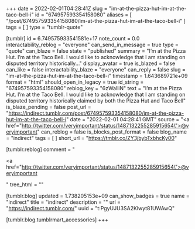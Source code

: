 +++
date = 2022-02-01T04:28:41Z
slug = "im-at-the-pizza-hut-im-at-the-taco-bell-i"
id = "674957593354158080"
aliases = [ "/post/674957593354158080/im-at-the-pizza-hut-im-at-the-taco-bell-i" ]
tags = [ ]
type = "tumblr-quote"

[tumblr]
id = 6.749575933541581e+17
note_count = 0.0
interactability_reblog = "everyone"
can_send_in_message = true
type = "quote"
can_blaze = false
state = "published"
summary = "I’m at the Pizza Hut. I’m at the Taco Bell. I would like to acknowledge that I am standing on disputed territory historically..."
display_avatar = true
is_blazed = false
can_like = false
interactability_blaze = "everyone"
can_reply = false
slug = "im-at-the-pizza-hut-im-at-the-taco-bell-i"
timestamp = 1.643689721e+09
format = "html"
should_open_in_legacy = true
id_string = "674957593354158080"
reblog_key = "6zWalliN"
text = "I&rsquo;m at the Pizza Hut. I&rsquo;m at the Taco Bell. I would like to acknowledge that I am standing on disputed territory historically claimed by both the Pizza Hut and Taco Bell"
is_blaze_pending = false
post_url = "https://indirect.tumblr.com/post/674957593354158080/im-at-the-pizza-hut-im-at-the-taco-bell-i"
date = "2022-02-01 04:28:41 GMT"
source = "<a href=\"http://twitter.com/veryimportant/status/1487132255285915654\">@veryimportant</a>"
can_reblog = false
is_blocks_post_format = false
blog_name = "indirect"
tags = [ ]
short_url = "https://tmblr.co/ZY3jbybTxbhcKy00"

[tumblr.reblog]
comment = "<p><a href=\"http://twitter.com/veryimportant/status/1487132255285915654\">@veryimportant</a></p>"
tree_html = ""

[tumblr.blog]
updated = 1.738205153e+09
can_show_badges = true
name = "indirect"
title = "indirect"
description = ""
url = "https://indirect.tumblr.com/"
uuid = "t:PgyUJU3SA2Klwyt81UWAwQ"

[tumblr.blog.tumblrmart_accessories]
+++
